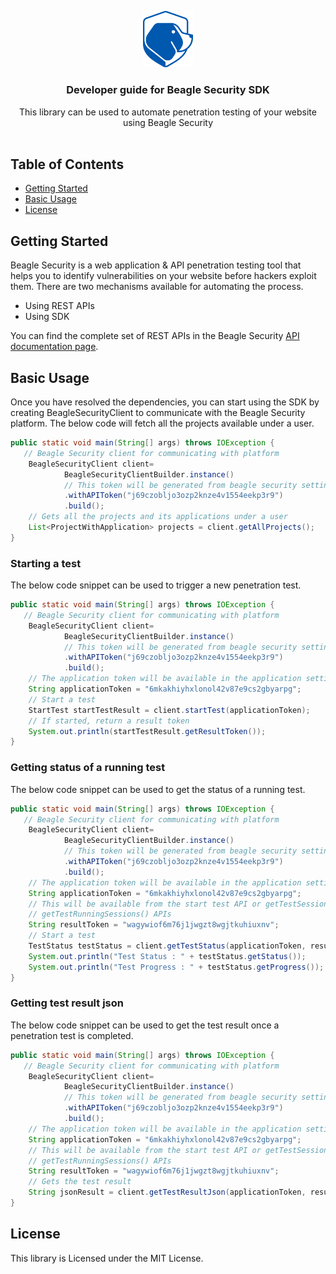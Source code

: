 <p align="center">
  <a href="https://github.com/beaglesecurity/beagle-java-sdk">
    <img src="beagle-logo.png" alt="Logo" width="80">
  </a>
  <h3 align="center">Developer guide for Beagle Security SDK</h3>
  
  <p align="center">
    This library can be used to automate penetration testing of your website using Beagle Security
    <br />
    <br />
  </p>
 </p>
 
## Table of Contents

- [Getting Started](#getting-started)
- [Basic Usage](#basic-usage)
- [License](#license)

    
## Getting Started

Beagle Security is a web application & API penetration testing tool that helps you to identify vulnerabilities on your website before hackers exploit them. There are two mechanisms available for automating the process. 

- Using REST APIs
- Using SDK

You can find the complete set of REST APIs in the Beagle Security <a href="https://beaglesecurity.com/developer/apidoc">API documentation page</a>.


## Basic Usage

Once you have resolved the dependencies, you can start using the SDK by creating BeagleSecurityClient to communicate with the Beagle Security platform. The below code will fetch all the projects available under a user. 


```java
public static void main(String[] args) throws IOException {
   // Beagle Security client for communicating with platform
	BeagleSecurityClient client= 
			BeagleSecurityClientBuilder.instance()
			// This token will be generated from beagle security settings->Access Token
			.withAPIToken("j69czobljo3ozp2knze4v1554eekp3r9")
			.build();
	// Gets all the projects and its applications under a user 
	List<ProjectWithApplication> projects = client.getAllProjects();
}
```

### Starting a test

The below code snippet can be used to trigger a new penetration test.

```java
public static void main(String[] args) throws IOException {
   // Beagle Security client for communicating with platform
	BeagleSecurityClient client= 
			BeagleSecurityClientBuilder.instance()
			// This token will be generated from beagle security settings->Access Token
			.withAPIToken("j69czobljo3ozp2knze4v1554eekp3r9")
			.build();
	// The application token will be available in the application settings page
	String applicationToken = "6mkakhiyhxlonol42v87e9cs2gbyarpg";
	// Start a test
	StartTest startTestResult = client.startTest(applicationToken);
	// If started, return a result token
	System.out.println(startTestResult.getResultToken());
}
```

### Getting status of a running test

The below code snippet can be used to get the status of a running test.

```java
public static void main(String[] args) throws IOException {
   // Beagle Security client for communicating with platform
	BeagleSecurityClient client= 
			BeagleSecurityClientBuilder.instance()
			// This token will be generated from beagle security settings->Access Token
			.withAPIToken("j69czobljo3ozp2knze4v1554eekp3r9")
			.build();
	// The application token will be available in the application settings page
	String applicationToken = "6mkakhiyhxlonol42v87e9cs2gbyarpg";
	// This will be available from the start test API or getTestSessions() or 
	// getTestRunningSessions() APIs
	String resultToken = "wagywiof6m76j1jwgzt8wgjtkuhiuxnv";
	// Start a test
	TestStatus testStatus = client.getTestStatus(applicationToken, resultToken);
	System.out.println("Test Status : " + testStatus.getStatus());
	System.out.println("Test Progress : " + testStatus.getProgress());
}
```

### Getting test result json

The below code snippet can be used to get the test result once a penetration test is completed. 

```java
public static void main(String[] args) throws IOException {
   // Beagle Security client for communicating with platform
	BeagleSecurityClient client= 
			BeagleSecurityClientBuilder.instance()
			// This token will be generated from beagle security settings->Access Token
			.withAPIToken("j69czobljo3ozp2knze4v1554eekp3r9")
			.build();
	// The application token will be available in the application settings page
	String applicationToken = "6mkakhiyhxlonol42v87e9cs2gbyarpg";
	// This will be available from the start test API or getTestSessions() or 
	// getTestRunningSessions() APIs
	String resultToken = "wagywiof6m76j1jwgzt8wgjtkuhiuxnv";
	// Gets the test result
	String jsonResult = client.getTestResultJson(applicationToken, resultToken);
}
```

## License

This library is Licensed under the MIT License.

